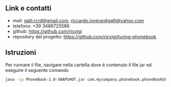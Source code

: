 ## Link e contatti
* mail: galli.rcrd@gmail.com, riccardo.inverardigalli@yahoo.com
* telefono: +39 3486725586
* github: https://github.com/ricvigi
* repository del progetto: https://github.com/ricvigi/turing-phonebook

## Istruzioni
Per runnare il file, navigare nella cartella dove è contenuto il file jar ed eseguire il seguente comando
``` bash
java -cp PhoneBook-1.0-SNAPSHOT.jar com.mycompany.phonebook.phoneBookGUI
```

